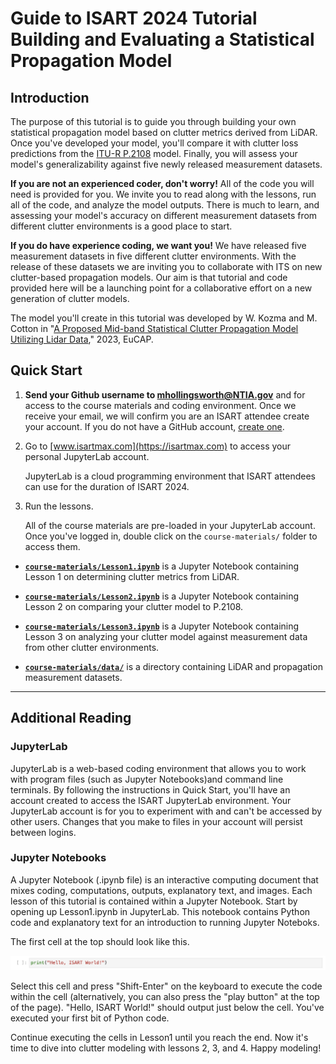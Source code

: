 # Guide to ISART 2024 Tutorial <br/> Building and Evaluating a Statistical Propagation Model

## Introduction

The purpose of this tutorial is to guide you through building your own statistical propagation model based on clutter metrics derived from LiDAR. Once you've developed your model, you'll compare it with clutter loss predictions from the [ITU-R P.2108](https://github.com/NTIA/p2108) model. Finally, you will assess your model's generalizability against five newly released measurement datasets.

**If you are not an experienced coder, don't worry!** All of the code you will need is provided for you. We invite you to read along with the lessons, run all of the code, and analyze the model outputs. There is much to learn, and assessing your model's accuracy on different measurement datasets from different clutter environments is a good place to start.  

**If you do have experience coding, we want you!** We have released five measurement datasets in five different clutter environments. With the release of these datasets we are inviting you to collaborate with ITS on new clutter-based propagation models. Our aim is that tutorial and code provided here will be a launching point for a collaborative effort on a new generation of clutter models. 

The model you'll create in this tutorial was developed by W. Kozma and M. Cotton in "[A Proposed Mid-band Statistical Clutter Propagation Model Utilizing Lidar Data](https://its.ntia.gov/umbraco/surface/download/publication?reportNumber=KozmaEuCAP2023.pdf)," 2023, EuCAP.

## Quick Start

1. **Send your Github username to mhollingsworth@NTIA.gov** and for access to the course materials and coding environment. Once we receive your email, we will confirm you are an ISART attendee create your account. If you do not have a GitHub account, [create one](https://github.com). 

2. Go to [www.isartmax.com](https://isartmax.com) to access your personal JupyterLab account.
   
   JupyterLab is a cloud programming environment that ISART attendees can use for the duration of ISART 2024.

3. Run the lessons.

   All of the course materials are pre-loaded in your JupyterLab account. Once you've logged in, double click on the `course-materials/` folder to access them. 

- [**`course-materials/Lesson1.ipynb`**](Lesson1.ipynb) is a Jupyter Notebook containing Lesson 1 on determining clutter metrics from LiDAR.

- [**`course-materials/Lesson2.ipynb`**](Lesson2.ipynb) is a Jupyter Notebook containing Lesson 2 on comparing your clutter model to P.2108.

- [**`course-materials/Lesson3.ipynb`**](Lesson3.ipynb) is a Jupyter Notebook containing Lesson 3 on analyzing your clutter model against measurement data from other clutter environments.

- [**`course-materials/data/`**](./data) is a directory containing LiDAR and propagation measurement datasets.

---

## Additional Reading

### JupyterLab

JupyterLab is a web-based coding environment that allows you to work with program files (such as Jupyter Notebooks)and command line terminals. By following the instructions in Quick Start, you'll have an account created to access the ISART JupyterLab environment. Your JupyterLab account is for you to experiment with and can't be accessed by other users. Changes that you make to files in your account will persist between logins.

### Jupyter Notebooks

A Jupyter Notebook (.ipynb file) is an interactive computing document that mixes coding, computations, outputs, explanatory text, and images. Each lesson of this tutorial is contained within a Jupyter Notebook. Start by opening up Lesson1.ipynb in JupyterLab. This notebook contains Python code and explanatory text for an introduction to running Jupyter Noteboks.

The first cell at the top should look like this.

![alt text](./images/hello_world.png "Hello, World!")

Select this cell and press "Shift-Enter" on the keyboard to execute the code within the cell (alternatively, you can also press the "play button" at the top of the page). "Hello, ISART World!" should output just below the cell. You've executed your first bit of Python code.

Continue executing the cells in Lesson1 until you reach the end. Now it's time to dive into clutter modeling with lessons 2, 3, and 4. Happy modeling!